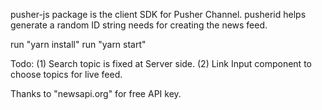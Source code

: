 pusher-js package is the client SDK for Pusher Channel.
pusherid helps generate a random ID string needs for creating the news feed.

run "yarn install"
run "yarn start"

Todo:
(1) Search topic is fixed at Server side.
(2) Link Input component to choose topics for live feed.

Thanks to "newsapi.org" for free API key.
